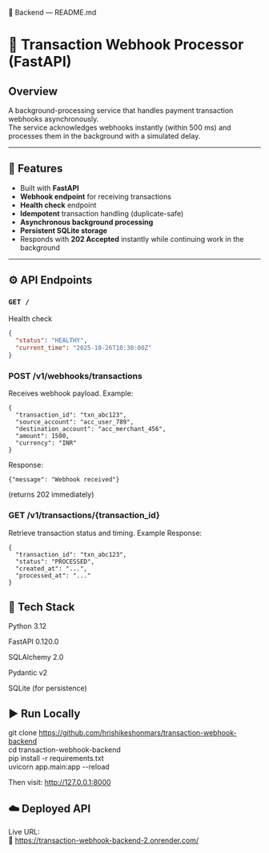 📘 Backend — README.md
# 🧠 Transaction Webhook Processor (FastAPI)

## Overview
A background-processing service that handles payment transaction webhooks asynchronously.  
The service acknowledges webhooks instantly (within 500 ms) and processes them in the background with a simulated delay.

---

## 🧩 Features
- Built with **FastAPI**
- **Webhook endpoint** for receiving transactions
- **Health check** endpoint
- **Idempotent** transaction handling (duplicate-safe)
- **Asynchronous background processing**
- **Persistent SQLite storage**
- Responds with **202 Accepted** instantly while continuing work in the background

---

## ⚙️ API Endpoints

### `GET /`
Health check
```json
{
  "status": "HEALTHY",
  "current_time": "2025-10-26T10:30:00Z"
}
```
### POST /v1/webhooks/transactions

Receives webhook payload.
Example:
```
{
  "transaction_id": "txn_abc123",
  "source_account": "acc_user_789",
  "destination_account": "acc_merchant_456",
  "amount": 1500,
  "currency": "INR"
}
```

Response:
```
{"message": "Webhook received"}
```

(returns 202 immediately)

### GET /v1/transactions/{transaction_id}

Retrieve transaction status and timing.
Example Response:
```
{
  "transaction_id": "txn_abc123",
  "status": "PROCESSED",
  "created_at": "...",
  "processed_at": "..."
}
```
## 🧠 Tech Stack

Python 3.12  

FastAPI 0.120.0  

SQLAlchemy 2.0  

Pydantic v2  

SQLite (for persistence)  

## ▶️ Run Locally
git clone https://github.com/hrishikeshonmars/transaction-webhook-backend  
cd transaction-webhook-backend  
pip install -r requirements.txt  
uvicorn app.main:app --reload  


Then visit: http://127.0.0.1:8000  

## ☁️ Deployed API  

Live URL:  
🔗 https://transaction-webhook-backend-2.onrender.com/  

